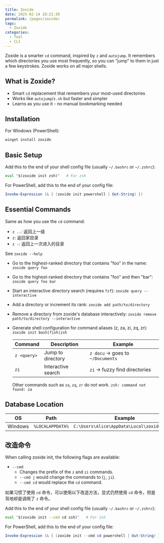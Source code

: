 ```yaml
---
title: Zoxide
date: 2025-02-14 18:21:30
permalink: /pages/zoxide/
tags:
  - Zoxide
categories:
  - Tool
  - CLI
---
```


Zoxide is a smarter `cd` command, inspired by `z` and `autojump`. It remembers which directories you use most frequently, so you can "jump" to them in just a few keystrokes. Zoxide works on all major shells.

## What is Zoxide?

- Smart `cd` replacement that remembers your most-used directories
- Works like `autojump`/`z.sh` but faster and simpler
- Learns as you use it - no manual bookmarking needed

## Installation

For Windows (PowerShell):

```sh
winget install zoxide
```

## Basic Setup

Add this to the end of your shell config file (usually `~/.bashrc` or `~/.zshrc`):

```sh
eval "$(zoxide init zsh)"   # For zsh
```

For PowerShell, add this to the end of your config file:

```ps1
Invoke-Expression (& { (zoxide init powershell | Out-String) })
```

## Essential Commands

Same as how you use the `cd` command:

- `z ..`: 返回上一级
- `z`: 返回家目录
- `z -`: 返回上一次进入的目录

See `zoxide --help`

- Go to the highest-ranked directory that contains "foo" in the name:
  `zoxide query foo`

- Go to the highest-ranked directory that contains "foo" and then "bar":
  `zoxide query foo bar`

- Start an interactive directory search (requires `fzf`):
  `zoxide query --interactive`

- Add a directory or increment its rank:
  `zoxide add path/to/directory`

- Remove a directory from zoxide's database interactively:
  `zoxide remove path/to/directory --interactive`

- Generate shell configuration for command aliases (z, za, zi, zq, zr):
  `zoxide init bash|fish|zsh`

  | Command     | Description        | Example                          |
  | ----------- | ------------------ | -------------------------------- |
  | `z <query>` | Jump to directory  | `z docu` → goes to `~/Documents` |
  | `zi`        | Interactive search | `zi` → fuzzy find directories    |

  Other commands such as `za`, `zq`, `zr` do not work. `zsh: command not found: za`

## Database Location

| OS      | Path             | Example                                     |
| ------- | ---------------- | ------------------------------------------- |
| Windows | `%LOCALAPPDATA%` | `C:\Users\Alice\AppData\Local\zoxide\db.zo` |

## 改造命令

When calling zoxide init, the following flags are available:

- `--cmd`
  - Changes the prefix of the `z` and `zi` commands.
  - `--cmd j` would change the commands to (`j`, `ji`).
  - `--cmd cd` would replace the `cd` command.

如果习惯了使用 `cd` 命令，可以使用以下改造方法，显式仍然使用 `cd` 命令，但是背地却是调用了 `z` 命令。

Add this to the end of your shell config file (usually `~/.bashrc` or `~/.zshrc`):

```sh
eval "$(zoxide init --cmd cd zsh)"   # For zsh
```

For PowerShell, add this to the end of your config file:

```ps1
Invoke-Expression (& { (zoxide init --cmd cd powershell | Out-String) })
```
